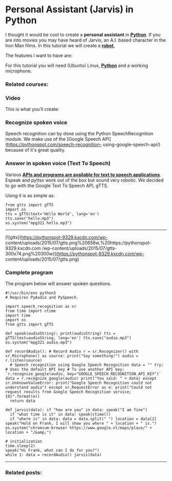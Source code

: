 # Personal Assistant (Jarvis) in Python

I thought it would be cool to create a **personal assistant** in
[**Python**](https://pythonspot.com/). If you are into movies you may have
heard of Jarvis, an A.I. based character in the Iron Man films. In this
tutorial we will create a [**robot**.](https://pythonspot.com/robotics)

The features I want to have are:

For this tutorial you will need (Ubuntu) Linux,
[**Python**](https://pythonspot.com/) and a working microphone.

### Related courses:

### Video

This is what you'll create:

### Recognize spoken voice

Speech recognition can by done using the Python SpeechRecognition module. We
make use of the [Google Speech API](https://pythonspot.com/speech-recognition-
using-google-speech-api/) because of it's great quality.

### Answer in spoken voice (Text To Speech)

Various [**APIs and programs are available for text to speech
applications**](https://pythonspot.com/speech-engines-with-python-tutorial/).
Espeak and pyttsx work out of the box but sound very robotic. We decided to go
with the Google Text To Speech API, gTTS.

Using it is as simple as:

    
    
    from gtts import gTTS
    import os
    tts = gTTS(text='Hello World', lang='en')
    tts.save("hello.mp3")
    os.system("mpg321 hello.mp3")  
  
---  
  
[![gtts](https://pythonspot-9329.kxcdn.com/wp-
content/uploads/2015/07/gtts.png%20658w,%20https://pythonspot-9329.kxcdn.com
/wp-content/uploads/2015/07/gtts-
300x74.png%20300w)](https://pythonspot-9329.kxcdn.com/wp-
content/uploads/2015/07/gtts.png)

### Complete program

The program below will answer spoken questions.

    
    
    #!/usr/bin/env python3
    # Requires PyAudio and PySpeech.
     
    import speech_recognition as sr
    from time import ctime
    import time
    import os
    from gtts import gTTS
     
    def speak(audioString): print(audioString) tts = gTTS(text=audioString, lang='en') tts.save("audio.mp3") os.system("mpg321 audio.mp3")
     
    def recordAudio(): # Record Audio r = sr.Recognizer() with sr.Microphone() as source: print("Say something!") audio = r.listen(source)
      # Speech recognition using Google Speech Recognition data = "" try: # Uses the default API key # To use another API key: `r.recognize_google(audio, key="GOOGLE_SPEECH_RECOGNITION_API_KEY")` data = r.recognize_google(audio) print("You said: " + data) except sr.UnknownValueError: print("Google Speech Recognition could not understand audio") except sr.RequestError as e: print("Could not request results from Google Speech Recognition service; {0}".format(e))
      return data
     
    def jarvis(data): if "how are you" in data: speak("I am fine")
      if "what time is it" in data: speak(ctime())
      if "where is" in data: data = data.split(" ") location = data[2] speak("Hold on Frank, I will show you where " + location + " is.") os.system("chromium-browser https://www.google.nl/maps/place/" + location + "/&amp;")
     
    # initialization
    time.sleep(2)
    speak("Hi Frank, what can I do for you?")
    while 1: data = recordAudio() jarvis(data)  
  
---  
  
### Related posts:
